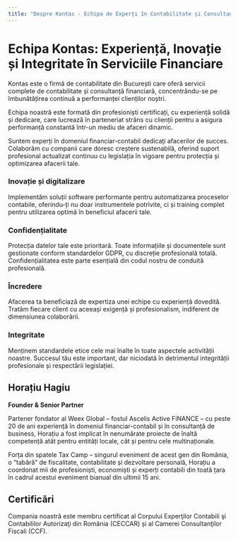 ```yaml
---
title: "Despre Kontas - Echipa de Experți în Contabilitate și Consultanță"
---
```

<!-- Hreflang tags for SEO -->
<!--
<link rel="alternate" href="https://kontas.ro/despre-noi/" hreflang="ro-RO" />
<link rel="alternate" href="https://kontas.ro/en/about-us/" hreflang="en-RO" />
<link rel="alternate" href="https://kontas.ro/despre-noi/" hreflang="x-default" />
-->

# Echipa Kontas: Experiență, Inovație și Integritate în Serviciile Financiare

Kontas este o firmă de contabilitate din București care oferă servicii complete de contabilitate și consultanță financiară, concentrându-se pe îmbunătățirea continuă a performanței clienților noștri.

Echipa noastră este formată din profesioniști certificați, cu experiență solidă și dedicare, care lucrează în parteneriat strâns cu clienții pentru a asigura performanță constantă într-un mediu de afaceri dinamic.

Suntem experți în domeniul financiar-contabil dedicați afacerilor de succes. Colaborăm cu companii care doresc creștere sustenabilă, oferind suport profesional actualizat continuu cu legislația în vigoare pentru protecția și optimizarea afacerii tale.

### Inovație și digitalizare
Implementăm soluții software performante pentru automatizarea proceselor contabile, oferindu-ți nu doar instrumentele potrivite, ci și training complet pentru utilizarea optimă în beneficiul afacerii tale.

### Confidențialitate
Protecția datelor tale este prioritară. Toate informațiile și documentele sunt gestionate conform standardelor GDPR, cu discreție profesională totală. Confidențialitatea este parte esențială din codul nostru de conduită profesională.

### Încredere
Afacerea ta beneficiază de expertiza unei echipe cu experiență dovedită. Tratăm fiecare client cu aceeași exigență și profesionalism, indiferent de dimensiunea colaborării.

### Integritate
Menținem standardele etice cele mai înalte în toate aspectele activității noastre. Succesul tău este important, dar niciodată în detrimentul integrității profesionale și respectării legislației.

## Horațiu Hagiu
**Founder & Senior Partner**

Partener fondator al Weex Global – fostul Ascelis Active FiNANCE – cu peste 20 de ani experiență în domeniul financiar-contabil și în consultanță de business, Horațiu a fost implicat în nenumărate proiecte de înaltă competență atât pentru entități locale, cât și pentru cele multinaționale.

Forța din spatele Tax Camp – singurul eveniment de acest gen din România, o “tabără” de fiscalitate, contabilitate și dezvoltare personală, Horațiu a coordonat mii de profesioniști, economiști și experți contabili din toată țara în cadrul acestui eveniment bianual din ultimii 15 ani.

## Certificări

Compania noastră este membru certificat al Corpului Experţilor Contabili şi Contabililor Autorizaţi din România (CECCAR) și al Camerei Consultanţilor Fiscali (CCF).
